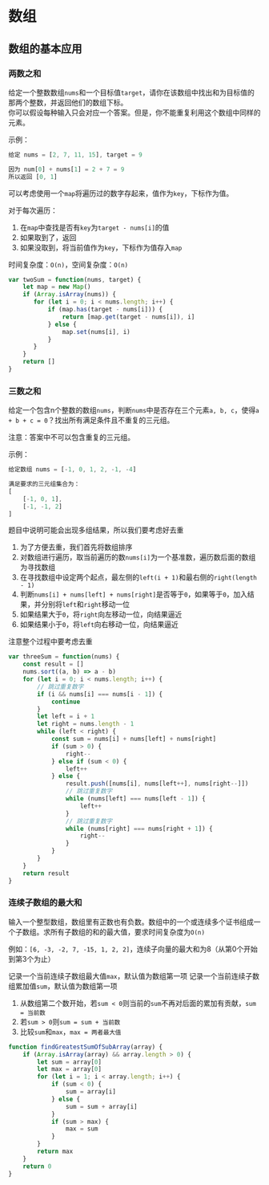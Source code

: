 # 数组

## 数组的基本应用

### 两数之和

给定一个整数数组`nums`和一个目标值`target`，请你在该数组中找出和为目标值的那两个整数，并返回他们的数组下标。  
你可以假设每种输入只会对应一个答案。但是，你不能重复利用这个数组中同样的元素。

示例：

```js
给定 nums = [2, 7, 11, 15], target = 9

因为 num[0] + nums[1] = 2 + 7 = 9
所以返回 [0, 1]
```

可以考虑使用一个`map`将遍历过的数字存起来，值作为`key`，下标作为值。

对于每次遍历：
1. 在`map`中查找是否有`key`为`target - nums[i]`的值
2. 如果取到了，返回
3. 如果没取到，将当前值作为`key`，下标作为值存入`map`

时间复杂度：`O(n)`，空间复杂度：`O(n)`

```js
var twoSum = function(nums, target) {
    let map = new Map()
    if (Array.isArray(nums)) {
       for (let i = 0; i < nums.length; i++) {
           if (map.has(target - nums[i])) {
               return [map.get(target - nums[i]), i]
           } else {
               map.set(nums[i], i)
           }
       } 
    }
    return []
}
```

### 三数之和

给定一个包含n个整数的数组`nums`，判断`nums`中是否存在三个元素`a, b, c`，使得`a + b + c = 0`？找出所有满足条件且不重复的三元组。

注意：答案中不可以包含重复的三元组。

示例：

```js
给定数组 nums = [-1, 0, 1, 2, -1, -4]

满足要求的三元组集合为：
[
    [-1, 0, 1],
    [-1, -1, 2]
]
```

题目中说明可能会出现多组结果，所以我们要考虑好去重
1. 为了方便去重，我们首先将数组排序
2. 对数组进行遍历，取当前遍历的数`nums[i]`为一个基准数，遍历数后面的数组为寻找数组
3. 在寻找数组中设定两个起点，最左侧的`left(i + 1)`和最右侧的`right(length - 1)`
4. 判断`nums[i] + nums[left] + nums[right]`是否等于`0`，如果等于`0`，加入结果，并分别将`left`和`right`移动一位
5. 如果结果大于`0`，将`right`向左移动一位，向结果逼近
6. 如果结果小于`0`，将`left`向右移动一位，向结果逼近

注意整个过程中要考虑去重

```js
var threeSum = function(nums) {
    const result = []
    nums.sort((a, b) => a - b)
    for (let i = 0; i < nums.length; i++) {
        // 跳过重复数字
        if (i && nums[i] === nums[i - 1]) {
            continue
        }
        let left = i + 1
        let right = nums.length - 1
        while (left < right) {
            const sum = nums[i] + nums[left] + nums[right]
            if (sum > 0) {
                right--
            } else if (sum < 0) {
                left++
            } else {
                result.push([nums[i], nums[left++], nums[right--]])
                // 跳过重复数字
                while (nums[left] === nums[left - 1]) {
                    left++
                }
                // 跳过重复数字
                while (nums[right] === nums[right + 1]) {
                    right--
                }
            }
        }
    }
    return result
}
```

### 连续子数组的最大和

输入一个整型数组，数组里有正数也有负数。数组中的一个或连续多个证书组成一个子数组。求所有子数组的和的最大值，要求时间复杂度为`O(n)`

例如：`[6, -3, -2, 7, -15, 1, 2, 2]`，连续子向量的最大和为8（从第0个开始到第3个为止）

记录一个当前连续子数组最大值`max`，默认值为数组第一项
记录一个当前连续子数组累加值`sum`，默认值为数组第一项
1. 从数组第二个数开始，若`sum < 0`则当前的`sum`不再对后面的累加有贡献，`sum = 当前数`
2. 若`sum > 0`则`sum = sum + 当前数`
3. 比较`sum`和`max`，`max = 两者最大值`

```js
function findGreatestSumOfSubArray(array) {
    if (Array.isArray(array) && array.length > 0) {
        let sum = array[0]
        let max = array[0]
        for (let i = 1; i < array.length; i++) {
            if (sum < 0) {
                sum = array[i]
            } else {
                sum = sum + array[i]
            }
            if (sum > max) {
                max = sum
            }
        }
        return max
    }
    return 0
}
```

